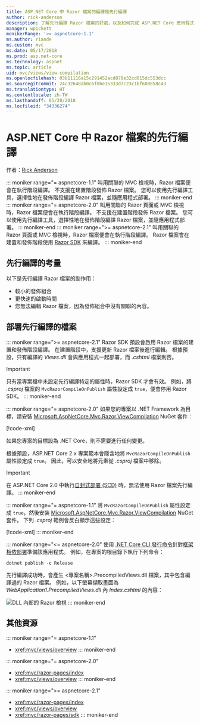 ```yaml
---
title: ASP.NET Core 中 Razor 檔案的編譯和先行編譯
author: rick-anderson
description: 了解先行編譯 Razor 檔案的好處，以及如何完成 ASP.NET Core 應用程式中 Razor 檔案的先行編譯。
manager: wpickett
monikerRange: '>= aspnetcore-1.1'
ms.author: riande
ms.custom: mvc
ms.date: 05/17/2018
ms.prod: asp.net-core
ms.technology: aspnet
ms.topic: article
uid: mvc/views/view-compilation
ms.openlocfilehash: 03b11116a15c291452acd878e32cd015dc553dcc
ms.sourcegitcommit: 24c32648ab0c6f0be15333d7c23c1bf680858c43
ms.translationtype: HT
ms.contentlocale: zh-TW
ms.lasthandoff: 05/20/2018
ms.locfileid: "34336274"
---
```

# <a name="razor-file-compilation-in-aspnet-core"></a>ASP.NET Core 中 Razor 檔案的先行編譯

作者：[Rick Anderson](https://twitter.com/RickAndMSFT)

::: moniker range="= aspnetcore-1.1"
叫用關聯的 MVC 檢視時，Razor 檔案便會在執行階段編譯。 不支援在建置階段發佈 Razor 檔案。 您可以使用先行編譯工具，選擇性地在發佈階段編譯 Razor 檔案，並隨應用程式部署。
::: moniker-end
::: moniker range="= aspnetcore-2.0"
叫用關聯的 Razor 頁面或 MVC 檢視時，Razor 檔案便會在執行階段編譯。 不支援在建置階段發佈 Razor 檔案。 您可以使用先行編譯工具，選擇性地在發佈階段編譯 Razor 檔案，並隨應用程式部署。
::: moniker-end
::: moniker range=">= aspnetcore-2.1"
叫用關聯的 Razor 頁面或 MVC 檢視時，Razor 檔案便會在執行階段編譯。 Razor 檔案會在建置和發佈階段使用 [Razor SDK](xref:mvc/razor-pages/sdk) 來編譯。
::: moniker-end

## <a name="precompilation-considerations"></a>先行編譯的考量

以下是先行編譯 Razor 檔案的副作用：

* 較小的發佈組合
* 更快速的啟動時間
* 您無法編輯 Razor 檔案，因為發佈組合中沒有關聯的內容。

## <a name="deploy-precompiled-files"></a>部署先行編譯的檔案

::: moniker range=">= aspnetcore-2.1"
Razor SDK 預設會啟用 Razor 檔案的建置和發佈階段編譯。 在建置階段中，支援更新 Razor 檔案後進行編輯。 根據預設，只有編譯的 *Views.dll* 會與應用程式一起部署，而 *.cshtml* 檔案則否。

> [!IMPORTANT]
> 只有當專案檔中未設定先行編譯特定的屬性時，Razor SDK 才會有效。 例如，將 *.csproj* 檔案的 `MvcRazorCompileOnPublish` 屬性設定成 `true`，便會停用 Razor SDK。
::: moniker-end

::: moniker range="= aspnetcore-2.0"
如果您的專案以 .NET Framework 為目標，請安裝 [Microsoft.AspNetCore.Mvc.Razor.ViewCompilation](https://www.nuget.org/packages/Microsoft.AspNetCore.Mvc.Razor.ViewCompilation/) NuGet 套件：

[!code-xml[](view-compilation/sample/DotNetFrameworkProject.csproj?name=snippet_ViewCompilationPackage)]

如果您專案的目標設為 .NET Core，則不需要進行任何變更。

根據預設，ASP.NET Core 2.x 專案範本會隱含地將 `MvcRazorCompileOnPublish` 屬性設定成 `true`。 因此，可以安全地將元素從 *.csproj* 檔案中移除。

> [!IMPORTANT]
> 在 ASP.NET Core 2.0 中執行[自封式部署 (SCD)](/dotnet/core/deploying/#self-contained-deployments-scd) 時，無法使用 Razor 檔案先行編譯。
::: moniker-end

::: moniker range="= aspnetcore-1.1"
將 `MvcRazorCompileOnPublish` 屬性設定成 `true`，然後安裝 [Microsoft.AspNetCore.Mvc.Razor.ViewCompilation](https://www.nuget.org/packages/Microsoft.AspNetCore.Mvc.Razor.ViewCompilation/) NuGet 套件。 下列 *.csproj* 範例會反白顯示這些設定：

[!code-xml[](view-compilation/sample/MvcRazorCompileOnPublish.csproj?highlight=4,10)]
::: moniker-end

::: moniker range="<= aspnetcore-2.0"
使用 [.NET Core CLI 發行命令](/dotnet/core/tools/dotnet-publish)針對[框架相依部署](/dotnet/core/deploying/#framework-dependent-deployments-fdd)準備該應用程式。 例如，在專案的根目錄下執行下列命令：

```console
dotnet publish -c Release
```

先行編譯成功時，會產生 <專案名稱>.PrecompiledViews.dll 檔案，其中包含編譯過的 Razor 檔案。 例如，以下螢幕擷取畫面為 *WebApplication1.PrecompiledViews.dll* 內 *Index.cshtml* 的內容：

![DLL 內部的 Razor 檢視](view-compilation/_static/razor-views-in-dll.png)
::: moniker-end

## <a name="additional-resources"></a>其他資源

::: moniker range="= aspnetcore-1.1"
* <xref:mvc/views/overview>
::: moniker-end

::: moniker range="= aspnetcore-2.0"
* <xref:mvc/razor-pages/index>
* <xref:mvc/views/overview>
::: moniker-end

::: moniker range=">= aspnetcore-2.1"
* <xref:mvc/razor-pages/index>
* <xref:mvc/views/overview>
* <xref:mvc/razor-pages/sdk>
::: moniker-end